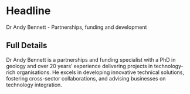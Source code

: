 # Headline

Dr Andy Bennett - Partnerships, funding and development

## Full Details

Dr Andy Bennett is a partnerships and funding specialist with a PhD in geology and over 20 years’ experience delivering projects in technology-rich organisations. He excels in developing innovative technical solutions, fostering cross-sector collaborations, and advising businesses on technology integration.